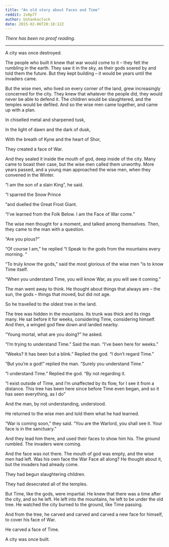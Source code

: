 ```yaml
---
title: "An old story about Faces and Time"
reddit: 2v0p7f
author: Ushankaclock
date: 2015-02-06T20:10:12Z
---
```


*There has been no proof reading.*

***

A city was once destroyed. 

The people who built it knew that war would come to it – they felt the rumbling in the earth. They saw it in the sky, as their gods soared by and told them the future. But they kept building – it would be years until the invaders came. 

But the wise men, who lived on every corner of the land, grew increasingly concerned for the city. They knew that whatever the people did, they would never be able to defend it. The children would be slaughtered, and the temples would be defiled. And so the wise men came together, and came up with a plan.

In chiselled metal and sharpened tusk,

In the light of dawn and the dark of dusk,

With the breath of Kyne and the heart of Shor,

They created a face of War.

And they sealed it inside the mouth of god, deep inside of the city. Many came to boast their case, but the wise men called them unworthy. More years passed, and a young man approached the wise men, when they convened in the Winter.

“I am the son of a slain King”, he said.

“I sparred the Snow Prince

“and duelled the Great Frost Giant.

“I’ve learned from the Folk Below. I am the Face of War come.”

The wise men thought for a moment, and talked among themselves. Then, they came to the man with a question.

“Are you pious?” 

“Of course I am,” he replied “I Speak to the gods from the mountains every morning. “

“To truly know the gods,” said the most glorious of the wise men “is to know Time itself. 

“When you understand Time, you will know War, as you will see it coming.”

The man went away to think. He thought about things that always are – the sun, the gods – things that moved, but did not age. 

So he travelled to the oldest tree in the land. 

The tree was hidden in the mountains. Its trunk was thick and its rings many. He sat before it for weeks, considering Time, considering himself. And then, a winged god flew down and landed nearby.

“Young mortal, what are you doing?” he asked.

“I’m trying to understand Time.” Said the man. “I’ve been here for weeks.”

“Weeks? It has been but a blink.” Replied the god. “I don’t regard Time.”

“But you’re a god!” replied the man. “Surely you understand Time.”

“I understand Time.” Replied the god. “By not regarding it.

“I exist outside of Time, and I’m unaffected by its flow, for I see it from a distance. This tree has been here since before Time even began, and so it has seen everything, as I do”

And the man, by not understanding, understood. 

He returned to the wise men and told them what he had learned.

“War is coming soon,” they said. “You are the Warlord, you shall see it. Your face is in the sanctuary.” 

And they lead him there, and used their faces to show him his. 
The ground rumbled. The invaders were coming. 

And the face was not there. The mouth of god was empty, and the wise men had left. Was his own face the War Face all along?
 He thought about it, but the invaders had already come.

They had begun slaughtering children.

They had desecrated all of the temples. 

But Time, like the gods, were impartial. He knew that there was a time after the city, and so he left. He left into the mountains, he left to be under the old tree. He watched the city burned to the ground, like Time passing. 

And from the tree, he carved and carved and carved a new face for himself, to cover his face of War.

He carved a face of Time.


A city was once built. 

